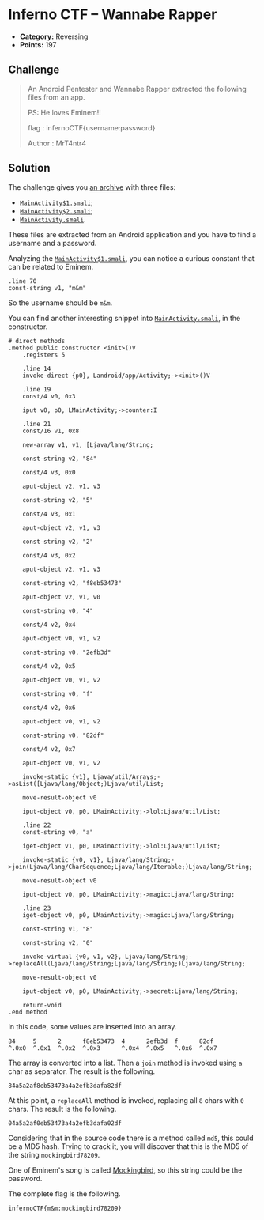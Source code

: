 # Inferno CTF – Wannabe Rapper

* **Category:** Reversing
* **Points:** 197

## Challenge

> An Android Pentester and Wannabe Rapper extracted the following files from an app.
> 
> PS: He loves Eminem!!
> 
> flag : infernoCTF{username:password}
> 
> Author : MrT4ntr4

## Solution

The challenge gives you [an archive](wannabe_rapper.zip) with three files:
* [`MainActivity$1.smali`](wannabe_rapper/MainActivity$1.smali);
* [`MainActivity$2.smali`](wannabe_rapper/MainActivity$2.smali);
* [`MainActivity.smali`](wannabe_rapper/MainActivity.smali).

These files are extracted from an Android application and you have to find a username and a password.

Analyzing the [`MainActivity$1.smali`](wannabe_rapper/MainActivity$1.smali), you can notice a curious constant that can be related to Eminem.

```
.line 70
const-string v1, "m&m"
```

So the username should be `m&m`.

You can find another interesting snippet into [`MainActivity.smali`](wannabe_rapper/MainActivity.smali), in the constructor.

```
# direct methods
.method public constructor <init>()V
    .registers 5

    .line 14
    invoke-direct {p0}, Landroid/app/Activity;-><init>()V

    .line 19
    const/4 v0, 0x3

    iput v0, p0, LMainActivity;->counter:I

    .line 21
    const/16 v1, 0x8

    new-array v1, v1, [Ljava/lang/String;

    const-string v2, "84"

    const/4 v3, 0x0

    aput-object v2, v1, v3

    const-string v2, "5"

    const/4 v3, 0x1

    aput-object v2, v1, v3

    const-string v2, "2"

    const/4 v3, 0x2

    aput-object v2, v1, v3

    const-string v2, "f8eb53473"

    aput-object v2, v1, v0

    const-string v0, "4"

    const/4 v2, 0x4

    aput-object v0, v1, v2

    const-string v0, "2efb3d"

    const/4 v2, 0x5

    aput-object v0, v1, v2

    const-string v0, "f"

    const/4 v2, 0x6

    aput-object v0, v1, v2

    const-string v0, "82df"

    const/4 v2, 0x7

    aput-object v0, v1, v2

    invoke-static {v1}, Ljava/util/Arrays;->asList([Ljava/lang/Object;)Ljava/util/List;

    move-result-object v0

    iput-object v0, p0, LMainActivity;->lol:Ljava/util/List;

    .line 22
    const-string v0, "a"

    iget-object v1, p0, LMainActivity;->lol:Ljava/util/List;

    invoke-static {v0, v1}, Ljava/lang/String;->join(Ljava/lang/CharSequence;Ljava/lang/Iterable;)Ljava/lang/String;

    move-result-object v0

    iput-object v0, p0, LMainActivity;->magic:Ljava/lang/String;

    .line 23
    iget-object v0, p0, LMainActivity;->magic:Ljava/lang/String;

    const-string v1, "8"

    const-string v2, "0"

    invoke-virtual {v0, v1, v2}, Ljava/lang/String;->replaceAll(Ljava/lang/String;Ljava/lang/String;)Ljava/lang/String;

    move-result-object v0

    iput-object v0, p0, LMainActivity;->secret:Ljava/lang/String;

    return-void
.end method
```

In this code, some values are inserted into an array.

```
84     5      2      f8eb53473  4      2efb3d  f      82df
^.0x0  ^.0x1  ^.0x2  ^.0x3      ^.0x4  ^.0x5   ^.0x6  ^.0x7
```

The array is converted into a list. Then a `join` method is invoked using `a` char as separator. The result is the following.

```
84a5a2af8eb53473a4a2efb3dafa82df
```

At this point, a `replaceAll` method is invoked, replacing all `8` chars with `0` chars. The result is the following.

```
04a5a2af0eb53473a4a2efb3dafa02df
```

Considering that in the source code there is a method called `md5`, this could be a MD5 hash. Trying to crack it, you will discover that this is the MD5 of the string `mockingbird78209`.

One of Eminem's song is called [Mockingbird](https://www.youtube.com/watch?v=S9bCLPwzSC0), so this string could be the password.

The complete flag is the following.

```
infernoCTF{m&m:mockingbird78209}
```